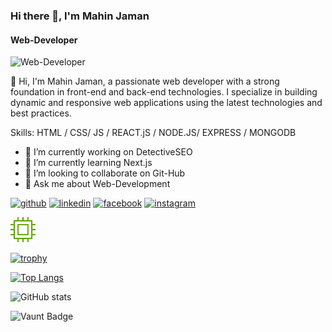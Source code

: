 ### Hi there 👋, I'm Mahin Jaman
#### Web-Developer
![Web-Developer](https://media.licdn.com/dms/image/D5616AQHkBdnGG7M_NA/profile-displaybackgroundimage-shrink_350_1400/0/1718329919927?e=1723680000&v=beta&t=j7x4fvUy2WZNGEaKpo2314Ee8_kta3gPyag6H1oG6aE)

👋 Hi, I'm Mahin Jaman, a passionate web developer with a strong foundation in front-end and back-end technologies. I specialize in building dynamic and responsive web applications using the latest technologies and best practices.

Skills: HTML / CSS/ JS / REACT.jS / NODE.JS/ EXPRESS / MONGODB

- 🔭 I’m currently working on DetectiveSEO 
- 🌱 I’m currently learning Next.js 
- 👯 I’m looking to collaborate on Git-Hub 
- 💬 Ask me about Web-Development 


[<img src='https://cdn.jsdelivr.net/npm/simple-icons@3.0.1/icons/github.svg' alt='github' height='40'>](https://github.com/https://github.com/mahinjaman)  [<img src='https://cdn.jsdelivr.net/npm/simple-icons@3.0.1/icons/linkedin.svg' alt='linkedin' height='40'>](https://www.linkedin.com/in/https://www.linkedin.com/in/mahin-jaman//)  [<img src='https://cdn.jsdelivr.net/npm/simple-icons@3.0.1/icons/facebook.svg' alt='facebook' height='40'>](https://www.facebook.com/https://www.facebook.com/mahinjaman01)  [<img src='https://cdn.jsdelivr.net/npm/simple-icons@3.0.1/icons/instagram.svg' alt='instagram' height='40'>](https://www.instagram.com/https://www.instagram.com/mahinjaman01//)  

<a href='https://docs.github.com/en/developers'><img src='https://raw.githubusercontent.com/acervenky/animated-github-badges/master/assets/devbadge.gif' width='40' height='40'></a> 

[![trophy](https://github-profile-trophy.vercel.app/?username=https://github.com/mahinjaman)](https://github.com/ryo-ma/github-profile-trophy)

[![Top Langs](https://github-readme-stats.vercel.app/api/top-langs/?username=https://github.com/mahinjaman)](https://github.com/anuraghazra/github-readme-stats)

![GitHub stats](https://github-readme-stats.vercel.app/api?username=https://github.com/mahinjaman&show_icons=true&count_private=true)  

![Vaunt Badge](https://api.vaunt.dev/v1/github/entities/https://github.com/mahinjaman/contributions?format=svg&private=true)  

